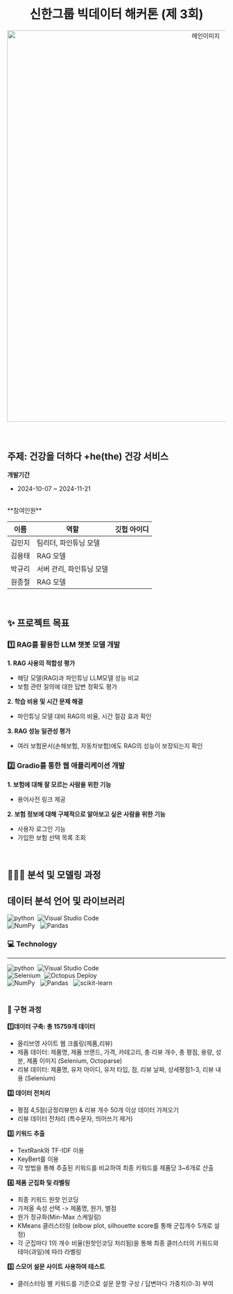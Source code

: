 <h1 align="center"> 신한그룹 빅데이터 해커톤 (제 3회) </h1>
<div align="center"> <img src="https://github.com/user-attachments/assets/0b11ed63-fa4b-42d6-b2cd-ca6f71c20433" alt="메인이미지" width="900"> </div>
</br>
</br>

## 주제: 건강을 더하다 +he(the) 건강 서비스

**개발기간** </br>
 - 2024-10-07 ~ 2024-11-21
<br>
**참여인원**  </br>

|이름|역할|깃헙 아이디|
|------|---|---|
| 김민지 | 팀리더, 파인튜닝 모델 |
| 김용태 | RAG 모델 |
| 박규리 | 서버 관리, 파인튜닝 모델 |
| 원종철 | RAG 모델 | 
</br>

## ✨ 프로젝트 목표
### 1️⃣ RAG를 활용한 LLM 챗봇 모델 개발 
**1. RAG 사용의 적합성 평가** 
  - 해당 모델(RAG)과 파인튜닝 LLM모델 성능 비교
  - 보험 관련 질의에 대한 답변 정확도 평가 </br>

**2. 학습 비용 및 시간 문제 해결**
  - 파인튜닝 모델 대비 RAG의 비율, 시간 절감 효과 확인 </br>

**3. RAG 성능 일관성 평가**
  - 여러 보험문서(손해보험, 자동차보험)에도 RAG의 성능이 보장되는지 확인 </br>
  
### 2️⃣ Gradio를 통한 웹 애플리케이션 개발 
**1. 보험에 대해 잘 모르는 사람을 위한 기능** 
- 용어사전 링크 제공

**2. 보험 정보에 대해 구체적으로 알아보고 싶은 사람을 위한 기능**
- 사용자 로그인 기능
- 가입한 보험 선택 목록 조회
</br>

## 🧑🏻‍💻 분석 및 모델링 과정

## 데이터 분석 언어 및 라이브러리
![python](https://img.shields.io/badge/Python-14354C?style=for-the-badge&logo=python&logoColor=white)&nbsp; ![Visual Studio Code](https://img.shields.io/badge/Visual%20Studio%20Code-0078d7.svg?style=for-the-badge&logo=visual-studio-code&logoColor=white) &nbsp;<br>
![NumPy](https://img.shields.io/badge/numpy-%23013243.svg?style=for-the-badge&logo=numpy&logoColor=white) &nbsp; ![Pandas](https://img.shields.io/badge/pandas-%23150458.svg?style=for-the-badge&logo=pandas&logoColor=white) &nbsp; 
</br>

### 💻 Technology
***
![python](https://img.shields.io/badge/Python-14354C?style=for-the-badge&logo=python&logoColor=white)&nbsp; ![Visual Studio Code](https://img.shields.io/badge/Visual%20Studio%20Code-0078d7.svg?style=for-the-badge&logo=visual-studio-code&logoColor=white) &nbsp;<br>
![Selenium](https://img.shields.io/badge/-selenium-%43B02A?style=for-the-badge&logo=selenium&logoColor=white)&nbsp; ![Octopus Deploy](https://img.shields.io/badge/octopus%20deploy-0D80D8?style=for-the-badge&logo=octopusdeploy&logoColor=white) &nbsp;<br>
![NumPy](https://img.shields.io/badge/numpy-%23013243.svg?style=for-the-badge&logo=numpy&logoColor=white) &nbsp; ![Pandas](https://img.shields.io/badge/pandas-%23150458.svg?style=for-the-badge&logo=pandas&logoColor=white) &nbsp; ![scikit-learn](https://img.shields.io/badge/scikit--learn-%23F7931E.svg?style=for-the-badge&logo=scikit-learn&logoColor=white)&nbsp;<br>
<br>



### 📌 구현 과정

**1️⃣데이터 구축: 총 15759개 데이터** </br>
- 올리브영 사이트 웹 크롤링(제품,리뷰) 
- 제품 데이터: 제품명, 제품 브랜드, 가격, 카테고리, 총 리뷰 개수, 총 평점, 용량, 성분, 제품 이미지 (Selenium, Octoparse) 
- 리뷰 데이터: 제품명, 유저 아이디, 유저 타입, 점, 리뷰 날짜, 상세평점1-3, 리뷰 내용 (Selenium) 

**2️⃣ 데이터 전처리** </br>
- 평점 4,5점(긍정리뷰만) & 리뷰 개수 50개 이상 데이터 가져오기
- 리뷰 데이터 전처리 (특수문자, 띄어쓰기 제거)
 
**3️⃣ 키워드 추출**  </br>
- TextRank와 TF-IDF 이용
- KeyBert를 이용
- 각 방법을 통해 추출된 키워드를 비교하여 최종 키워드를 제품당 3~6개로 산출  

**4️⃣ 제품 군집화 및 라벨링** </br>
- 최종 키워드 원핫 인코딩
- 가져올 속성 선택 -> 제품명, 원가, 별점
- 원가 정규화(Min-Max 스케일링)
- KMeans 클러스터링 (elbow plot, silhouette score를 통해 군집개수 5개로 설정)
- 각 군집마다 1의 개수 비율(원핫인코딩 처리됨)을 통해 최종 클러스터의 키워드와 테마(과일)에 따라 라벨링
   
**5️⃣ 스모어 설문 사이트 사용하여 테스트** </br>
- 클러스터링 별 키워드를 기준으로 설문 문항 구상 / 답변마다 가중치(0-3) 부여
